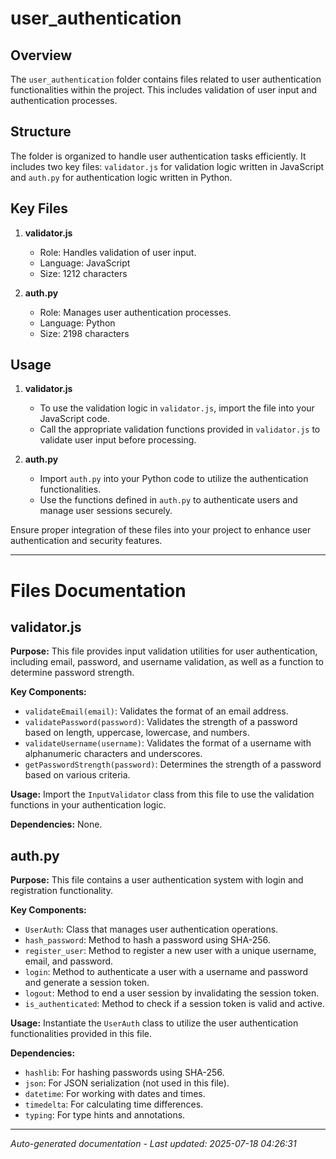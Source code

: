 # user_authentication

## Overview
The `user_authentication` folder contains files related to user authentication functionalities within the project. This includes validation of user input and authentication processes.

## Structure
The folder is organized to handle user authentication tasks efficiently. It includes two key files: `validator.js` for validation logic written in JavaScript and `auth.py` for authentication logic written in Python.

## Key Files
1. **validator.js**
   - Role: Handles validation of user input.
   - Language: JavaScript
   - Size: 1212 characters

2. **auth.py**
   - Role: Manages user authentication processes.
   - Language: Python
   - Size: 2198 characters

## Usage
1. **validator.js**
   - To use the validation logic in `validator.js`, import the file into your JavaScript code.
   - Call the appropriate validation functions provided in `validator.js` to validate user input before processing.

2. **auth.py**
   - Import `auth.py` into your Python code to utilize the authentication functionalities.
   - Use the functions defined in `auth.py` to authenticate users and manage user sessions securely.

Ensure proper integration of these files into your project to enhance user authentication and security features.

---

# Files Documentation

## validator.js

**Purpose:** This file provides input validation utilities for user authentication, including email, password, and username validation, as well as a function to determine password strength.

**Key Components:**
- `validateEmail(email)`: Validates the format of an email address.
- `validatePassword(password)`: Validates the strength of a password based on length, uppercase, lowercase, and numbers.
- `validateUsername(username)`: Validates the format of a username with alphanumeric characters and underscores.
- `getPasswordStrength(password)`: Determines the strength of a password based on various criteria.

**Usage:** Import the `InputValidator` class from this file to use the validation functions in your authentication logic.

**Dependencies:** None.

## auth.py

**Purpose:** This file contains a user authentication system with login and registration functionality.

**Key Components:**
- `UserAuth`: Class that manages user authentication operations.
- `hash_password`: Method to hash a password using SHA-256.
- `register_user`: Method to register a new user with a unique username, email, and password.
- `login`: Method to authenticate a user with a username and password and generate a session token.
- `logout`: Method to end a user session by invalidating the session token.
- `is_authenticated`: Method to check if a session token is valid and active.

**Usage:** Instantiate the `UserAuth` class to utilize the user authentication functionalities provided in this file.

**Dependencies:** 
- `hashlib`: For hashing passwords using SHA-256.
- `json`: For JSON serialization (not used in this file).
- `datetime`: For working with dates and times.
- `timedelta`: For calculating time differences.
- `typing`: For type hints and annotations.

---
*Auto-generated documentation - Last updated: 2025-07-18 04:26:31*

